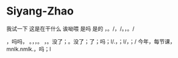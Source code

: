 # Siyang-Zhao
我试一下
这是在干什么
诶呦喂
是吗
是的
，。/，/。，。/


 ，吗吗，  。，，。 ，。没了；。没了；了；吗；l/.，；l/，；/
 今年，每节课，mnlk.nmlk.，吗；l
